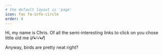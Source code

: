 ```yaml
---
# the default layout is 'page'
icon: fas fa-info-circle
order: 4
---
```


Hi, my name is Chris. 
Of all the semi-interesting links to click on you chose little old me (⁄⁄•⁄-⁄•⁄⁄)

Anyway, birds are pretty neat right?


